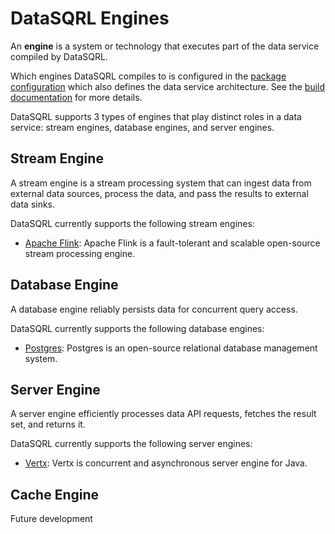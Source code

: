 # DataSQRL Engines

An **engine** is a system or technology that executes part of the data service compiled by DataSQRL. 

Which engines DataSQRL compiles to is configured in the [package configuration](../../package-config) which also defines the data service architecture. See the [build documentation](../../build) for more details.

DataSQRL supports 3 types of engines that play distinct roles in a data service: stream engines, database engines, and server engines.

## Stream Engine

A stream engine is a stream processing system that can ingest data from external data sources, process the data, and pass the results to external data sinks.

DataSQRL currently supports the following stream engines:

* [Apache Flink](../flink): Apache Flink is a fault-tolerant and scalable open-source stream processing engine. 


## Database Engine

A database engine reliably persists data for concurrent query access.

DataSQRL currently supports the following database engines:

* [Postgres](../postgres): Postgres is an open-source relational database management system.

## Server Engine

A server engine efficiently processes data API requests, fetches the result set, and returns it.

DataSQRL currently supports the following server engines:

* [Vertx](../vertx): Vertx is concurrent and asynchronous server engine for Java.

## Cache Engine

Future development



